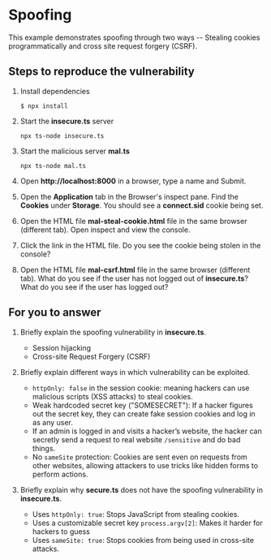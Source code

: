 # Spoofing

This example demonstrates spoofing through two ways -- Stealing cookies programmatically and cross site request forgery (CSRF).

## Steps to reproduce the vulnerability

1. Install dependencies

    `$ npx install`

2. Start the **insecure.ts** server

    `npx ts-node insecure.ts`

3. Start the malicious server **mal.ts**

    `npx ts-node mal.ts`

4. Open __http://localhost:8000__ in a browser, type a name and Submit.

5. Open the __Application__ tab in the Browser's inspect pane. Find the __Cookies__ under __Storage__. You should see a __connect.sid__ cookie being set.

6. Open the HTML file __mal-steal-cookie.html__ file in the same browser (different tab). Open inspect and view the console.

7. Click the link in the HTML file. Do you see the cookie being stolen in the console?

8. Open the HTML file __mal-csrf.html__ file in the same browser (different tab). What do you see if the user has not logged out of **insecure.ts**? What do you see if the user has logged out? 


## For you to answer

1. Briefly explain the spoofing vulnerability in **insecure.ts**.
   - Session hijacking
   - Cross-site Request Forgery (CSRF)

2. Briefly explain different ways in which vulnerability can be exploited.
    - `httpOnly: false` in the session cookie: meaning hackers can use malicious scripts (XSS attacks) to steal cookies.
    - Weak hardcoded secret key ("SOMESECRET"): If a hacker figures out the secret key, they can create fake session cookies and log in as any user.
    - If an admin is logged in and visits a hacker’s website, the hacker can secretly send a request to real website `/sensitive` and do bad things.
    - No `sameSite` protection: Cookies are sent even on requests from other websites, allowing attackers to use tricks like hidden forms to perform actions.
   
3. Briefly explain why **secure.ts** does not have the spoofing vulnerability in **insecure.ts**.
    - Uses `httpOnly: true`: Stops JavaScript from stealing cookies.
    - Uses a customizable secret key `process.argv[2]`: Makes it harder for hackers to guess
    - Uses `sameSite: true`: Stops cookies from being used in cross-site attacks.
